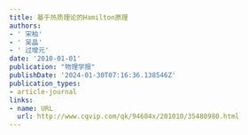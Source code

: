 ```yaml
---
title: 基于热质理论的Hamilton原理
authors:
- ' 宋柏'
- ' 吴晶'
- ' 过增元'
date: '2010-01-01'
publication: "物理学报"
publishDate: '2024-01-30T07:16:36.138546Z'
publication_types:
- article-journal
links:
- name: URL
  url: http://www.cqvip.com/qk/94684x/201010/35480980.html
---
```

